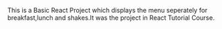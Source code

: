 This is a Basic React Project which displays the menu seperately for breakfast,lunch and shakes.It was the project in React Tutorial Course. 

